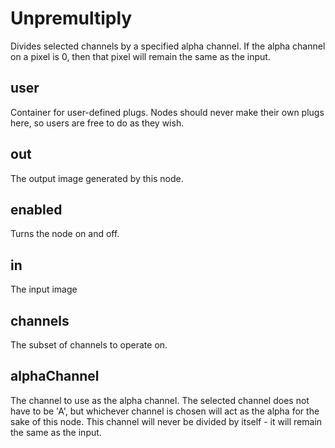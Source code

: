 # Unpremultiply

Divides selected channels by a specified alpha channel.
If the alpha channel on a pixel is 0, then that pixel will remain
the same as the input.

## user 

 Container for user-defined plugs. Nodes
should never make their own plugs here,
so users are free to do as they wish. 

## out 

 The output image generated by this node. 

## enabled 

 Turns the node on and off. 

## in 

 The input image 

## channels 

 The subset of channels to operate on. 

## alphaChannel 

 The channel to use as the alpha channel.
The selected channel does not have to be 'A', but whichever
channel is chosen will act as the alpha for the sake of this
node.
This channel will never be divided by itself - it will
remain the same as the input. 

